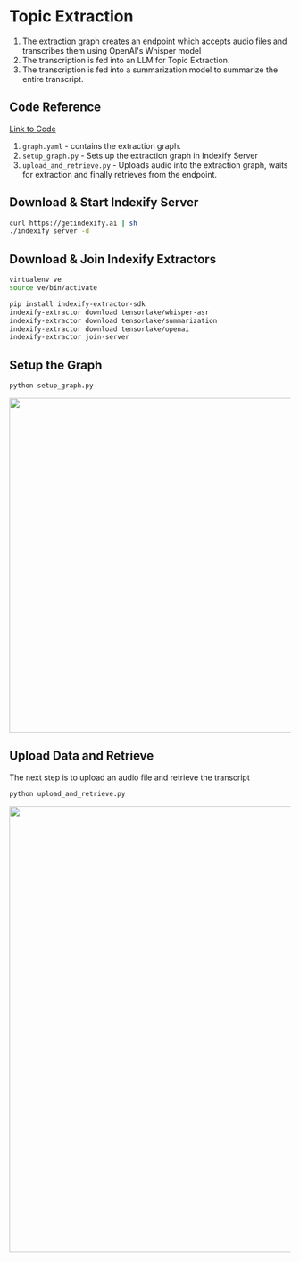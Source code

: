 # Topic Extraction 

1. The extraction graph creates an endpoint which accepts audio files and transcribes them using OpenAI's Whisper model
2. The transcription is fed into an LLM for Topic Extraction.
3. The transcription is fed into a summarization model to summarize the entire transcript.

## Code Reference

[Link to Code](https://github.com/tensorlakeai/indexify/tree/main/examples/audio/topic_extraction)

1. `graph.yaml` - contains the extraction graph.
2. `setup_graph.py` - Sets up the extraction graph in Indexify Server
3. `upload_and_retrieve.py` - Uploads audio into the extraction graph, waits for extraction and finally retrieves from the endpoint.

## Download & Start Indexify Server
```bash title="Terminal 1"
curl https://getindexify.ai | sh
./indexify server -d
```

## Download & Join Indexify Extractors 
```bash title="Terminal 2"
virtualenv ve
source ve/bin/activate

pip install indexify-extractor-sdk
indexify-extractor download tensorlake/whisper-asr
indexify-extractor download tensorlake/summarization
indexify-extractor download tensorlake/openai
indexify-extractor join-server
```

## Setup the Graph 
```bash title="Terminal 3"
python setup_graph.py
```
<img src="https://raw.githubusercontent.com/tensorlakeai/indexify/main/examples/audio/topic_extraction/carbon.png" width="600"/>

## Upload Data and Retrieve 
The next step is to upload an audio file and retrieve the transcript

```bash title="Terminal 3"
python upload_and_retrieve.py
```

<img src="https://raw.githubusercontent.com/tensorlakeai/indexify/main/examples/audio/topic_extraction/output.png" width="800"/>
